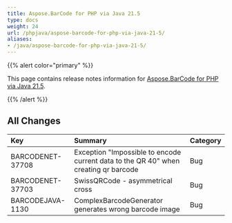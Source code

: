 ```yaml
---
title: Aspose.BarCode for PHP via Java 21.5
type: docs
weight: 24
url: /phpjava/aspose-barcode-for-php-via-java-21-5/
aliases:
- /java/aspose-barcode-for-php-via-java-21-5/
---
```


{{% alert color="primary" %}} 

This page contains release notes information for [Aspose.BarCode for PHP via Java 21.5](https://downloads.aspose.com/barcode/php/new-releases/aspose.barcode-for-php-via-java-21.5/).

{{% /alert %}} 
## **All Changes**

|**Key**|**Summary**|**Category**|
| :- | :- | :- |
|BARCODENET-37708|Exception "Impossible to encode current data to the QR 40" when creating qr barcode|Bug|
|BARCODENET-37703|SwissQRCode - asymmetrical cross|Bug|
|BARCODEJAVA-1130|ComplexBarcodeGenerator generates wrong barcode image|Bug|
